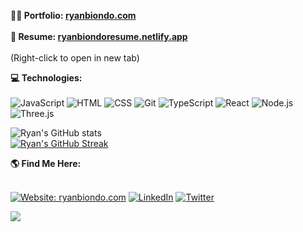 <!-- Thanks for inspecting my code! I'm currently looking for opportunities as a web developer. Feel free to reach out! =] ryanbiondo.com -->

**<div> 👨‍💻 Portfolio: [ryanbiondo.com](https://www.ryanbiondo.com/)</div>** </br>
**<div> 📃 Resume: [ryanbiondoresume.netlify.app](https://ryanbiondoresume.netlify.app/)</div>** </br>
(Right-click to open in new tab)</br>

**<div> 💻 Technologies:</div>** </br>
![JavaScript](https://img.shields.io/badge/-JavaScript-F7DF1E?style=for-the-badge&logo=JavaScript&logoColor=black) ![HTML](https://img.shields.io/badge/-HTML-E34F26?style=for-the-badge&logo=HTML5&logoColor=white) ![CSS](https://img.shields.io/badge/-CSS-1572B6?style=for-the-badge&logo=CSS3&logoColor=white) ![Git](https://img.shields.io/badge/-Git-F05032?style=for-the-badge&logo=git&logoColor=white) ![TypeScript](https://img.shields.io/badge/-TypeScript-007ACC?style=for-the-badge&logo=TypeScript&logoColor=white) ![React](https://img.shields.io/badge/-React-61DAFB?style=for-the-badge&logo=React&logoColor=black) ![Node.js](https://img.shields.io/badge/-Node.js-339933?style=for-the-badge&logo=Node.js&logoColor=white) ![Three.js](https://img.shields.io/badge/-Three.js-000000?style=for-the-badge&logo=Three.js&logoColor=white)

![Ryan's GitHub stats](https://github-readme-stats.vercel.app/api?username=Ryan-Biondo&hide=stars,contribs,issues&show_icons=true&theme=tokyonight)</br>
[![Ryan's GitHub Streak](https://streak-stats.demolab.com/?user=Ryan-Biondo&theme=tokyonight)](https://git.io/streak-stats)</br>

**<div> 🌎 Find Me Here:</div>** </br>

[![Website: ryanbiondo.com](https://img.shields.io/badge/-Portfolio-000000?&style=for-the-badge&logo=Google-Chrome&logoColor=white)](http://ryanbiondo.com)
[![LinkedIn](https://img.shields.io/badge/LinkedIn-%230077B5.svg?&style=for-the-badge&logo=linkedin&logoColor=white)](https://www.linkedin.com/in/ryan-biondo/)
[![Twitter](https://img.shields.io/badge/Twitter-%231DA1F2.svg?&style=for-the-badge&logo=twitter&logoColor=white)](https://twitter.com/RyanBiondo/)

![](https://komarev.com/ghpvc/?username=Ryan-Biondo&label=PROFILE+VIEWS&style=for-the-badge&color=red)


